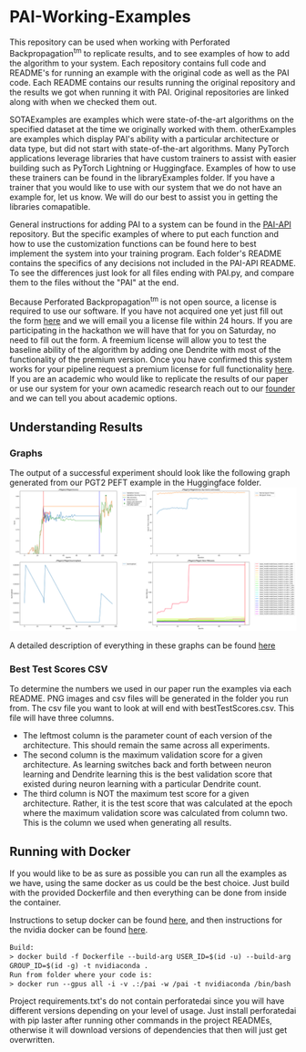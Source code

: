 # PAI-Working-Examples

This repository can be used when working with Perforated Backpropagation<sup>tm</sup> to replicate results, and to see examples of how to add the algorithm to your system.  Each repository contains full code and README's for running an example with the original code as well as the PAI code.  Each README contains our results running the original repository and the results we got when running it with PAI.  Original repositories are linked along with when we checked them out.

SOTAExamples are examples which were state-of-the-art algorithms on the specified dataset at the time we originally worked with them.  otherExamples are examples which display PAI's ability with a particular architecture or data type, but did not start with state-of-the-art algorithms.  Many PyTorch applications leverage libraries that have custom trainers to assist with easier building such as PyTorch Lightning or Huggingface.  Examples of how to use these trainers can be found in the libraryExamples folder.  If you have a trainer that you would like to use with our system that we do not have an example for, let us know.  We will do our best to assist you in getting the libraries comapatible. 

General instructions for adding PAI to a system can be found in the [PAI-API](https://github.com/PerforatedAI/PerforatedAI-API) repository.  But the specific examples of where to put each function and how to use the customization functions can be found here to best implement the system into your training program.  Each folder's README contains the specifics of any decisions not included in the PAI-API README.  To see the differences just look for all files ending with PAI.py, and compare them to the files without the "PAI" at the end.

Because Perforated Backpropagation<sup>tm</sup> is not open source, a license is required to use our software.  If you have not acquired one yet just fill out the form [here](https://www.perforatedai.com/freemium) and we will email you a license file within 24 hours.  If you are participating in the hackathon we will have that for you on Saturday, no need to fill out the form.  A freemium license will allow you to test the baseline ability of the algorithm by adding one Dendrite with most of the functionality of the premium version.  Once you have confirmed this system works for your pipeline request a premium license for full functionality [here](https://www.perforatedai.com/getstarted).  If you are an academic who would like to replicate the results of our paper or use our system for your own acamedic research reach out to our [founder](Rorry@PerforatedAI.com) and we can tell you about academic options.<!-- While our paper is under review this can be done anonymously.  Data required for examples as well as spreadsheets with our exact outputs to generate the figures from the paper can be found [here](https://drive.google.com/drive/folders/1lGxaGxyw9GJCJHq5z_I34QwrhlZnWSSK?usp=sharing).-->

## Understanding Results

### Graphs

The output of a successful experiment should look like the following graph generated from our PGT2 PEFT example in the Huggingface folder.
![Example Output](ExampleOutput.png)

A detailed description of everything in these graphs can be found [here](https://github.com/PerforatedAI/PerforatedAI-API/blob/master/output.md)

### Best Test Scores CSV
To determine the numbers we used in our paper run the examples via each README.  PNG images and csv files will be generated in the folder you run from.  The csv file you want to look at will end with bestTestScores.csv.  This file will have three columns.

- The leftmost column is the parameter count of each version of the architecture.  This should remain the same across all experiments.
- The second column is the maximum validation score for a given architecture.  As learning switches back and forth between neuron learning and Dendrite learning this is the best validation score that existed during neuron learning with a particular Dendrite count.
- The third column is NOT the maximum test score for a given architecture.  Rather, it is the test score that was calculated at the epoch where the maximum validation score was calculated from column two.  This is the column we used when generating all results.





## Running with Docker

If you would like to be as sure as possible you can run all the examples as we have, using the same docker as us could be the best choice.  Just build with the provided Dockerfile and then everything can be done from inside the container.

Instructions to setup docker can be found [here](https://docs.docker.com/engine/install), and then instructions for the nvidia docker can be found [here](https://docs.nvidia.com/datacenter/cloud-native/container-toolkit/latest/install-guide.html).

    Build:
    > docker build -f Dockerfile --build-arg USER_ID=$(id -u) --build-arg GROUP_ID=$(id -g) -t nvidiaconda .
    Run from folder where your code is:
    > docker run --gpus all -i -v .:/pai -w /pai -t nvidiaconda /bin/bash
    
Project requirements.txt's do not contain perforatedai since you will have different versions depending on your level of usage.  Just install perforatedai with pip laster after running other commands in the project READMEs, otherwise it will download versions of dependencies that then will just get overwritten.
